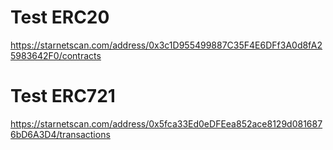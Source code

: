 # Test ERC20

https://starnetscan.com/address/0x3c1D955499887C35F4E6DFf3A0d8fA25983642F0/contracts

# Test ERC721

https://starnetscan.com/address/0x5fca33Ed0eDFEea852ace8129d0816876bD6A3D4/transactions
